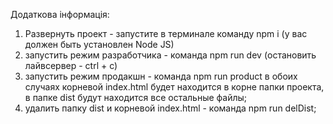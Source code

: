 Додаткова інформація:

1. Развернуть проект - запустите в терминале команду npm i
   (у вас должен быть установлен Node JS)
2. запустить режим разработчика - команда npm run dev
   (остановить лайвсервер - ctrl + c)
3. запустить режим продакшн - команда npm run product
   в обоих случаях корневой index.html будет находится в корне папки проекта,
   в папке dist будут находится все остальные файлы;
4. удалить папку dist и корневой index.html - команда npm run delDist;


